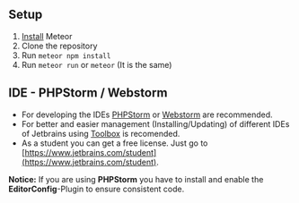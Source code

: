 ## Setup

1. [Install](https://www.meteor.com/install) Meteor
2. Clone the repository
3. Run ```meteor npm install``` 
4. Run ```meteor run``` or ```meteor``` (It is the same)

## IDE - PHPStorm / Webstorm
- For developing the IDEs [PHPStorm](https://www.jetbrains.com/phpstorm) or [Webstorm](https://www.jetbrains.com/webstorm) are recommended.
- For better and easier management (Installing/Updating) of different IDEs of Jetbrains using [Toolbox](https://www.jetbrains.com/toolbox/app) is recomended.
- As a student you can get a free license. Just go to [https://www.jetbrains.com/student](https://www.jetbrains.com/student).

**Notice:** If you are using **PHPStorm** you have to install and enable the **EditorConfig**-Plugin to ensure consistent code.